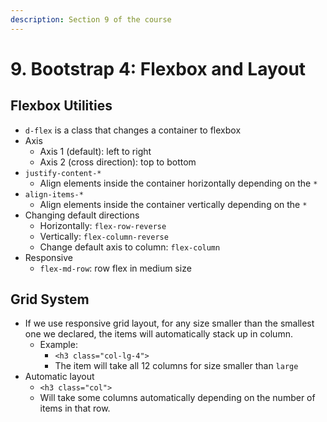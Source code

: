 ```yaml
---
description: Section 9 of the course
---
```


# 9. Bootstrap 4: Flexbox and Layout

## Flexbox Utilities

* `d-flex` is a class that changes a container to flexbox
* Axis
  * Axis 1 \(default\): left to right
  * Axis 2 \(cross direction\): top to bottom
* `justify-content-*`
  * Align elements inside the container horizontally depending on the `*`
* `align-items-*`
  * Align elements inside the container vertically depending on the `*`
* Changing default directions
  * Horizontally: `flex-row-reverse`
  * Vertically: `flex-column-reverse`
  * Change default axis to column: `flex-column`
* Responsive
  * `flex-md-row`: row flex in medium size

## Grid System

* If we use responsive grid layout, for any size smaller than the smallest one we declared, the items will automatically stack up in column.
  * Example:
    * `<h3 class="col-lg-4">`
    * The item will take all 12 columns for size smaller than `large`
* Automatic layout
  * `<h3 class="col">`
  * Will take some columns automatically depending on the number of items in that row.

